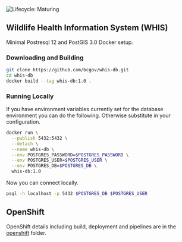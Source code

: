 ![Lifecycle: Maturing](https://img.shields.io/badge/Lifecycle-Maturing-007EC6)

## Wildlife Health Information System (WHIS)

Minimal Postresql 12 and PostGIS 3.0 Docker setup.

### Downloading and Building
```bash
git clone https://github.com/bcgov/whis-db.git
cd whis-db
docker build --tag whis-db:1.0 .
```

### Running Locally
If you have environment variables currently set for the database environment you can do the following. Otherwise substitute in your configuration.
```bash
docker run \
  --publish 5432:5432 \
  --detach \
  --name whis-db \
  --env POSTGRES_PASSWORD=$POSTGRES_PASSWORD \
  --env POSTGRES_USER=$POSTGRES_USER \
  --env POSTGRES_DB=$POSTGRES_DB \
  whis-db:1.0
```

Now you can connect locally.
```bash
psql -h localhost -p 5432 $POSTGRES_DB $POSTGRES_USER
```

## OpenShift ##

OpenShift details including build, deployment and pipelines are in the [openshift](openshift/README.md) folder.
